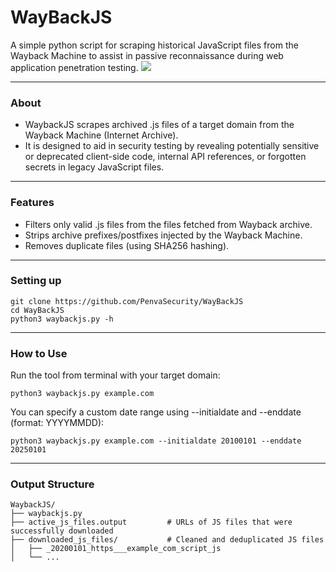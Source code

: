 # WayBackJS
A simple python script for scraping historical JavaScript files from the Wayback Machine to assist in passive reconnaissance during web application penetration testing.
<img src="https://i.postimg.cc/2SKyMcbM/waybackjs.png">

---

### About
- WaybackJS scrapes archived .js files of a target domain from the Wayback Machine (Internet Archive).
- It is designed to aid in security testing by revealing potentially sensitive or deprecated client-side code, internal API references, or forgotten secrets in legacy JavaScript files.

---

### Features
- Filters only valid .js files from the files fetched from Wayback archive.
- Strips archive prefixes/postfixes injected by the Wayback Machine.
- Removes duplicate files (using SHA256 hashing).

---

### Setting up
```
git clone https://github.com/PenvaSecurity/WayBackJS
cd WayBackJS
python3 waybackjs.py -h
```

---

### How to Use
Run the tool from terminal with your target domain:
```
python3 waybackjs.py example.com
```
You can specify a custom date range using --initialdate and --enddate (format: YYYYMMDD):
```
python3 waybackjs.py example.com --initialdate 20100101 --enddate 20250101
```

---

### Output Structure
```
WaybackJS/
├── waybackjs.py
├── active_js_files.output         # URLs of JS files that were successfully downloaded
├── downloaded_js_files/           # Cleaned and deduplicated JS files
│   ├── _20200101_https___example_com_script_js
│   └── ...
```
